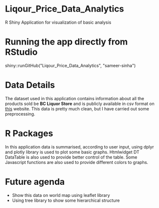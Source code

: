# Liqour_Price_Data_Analytics
R Shiny Application for visualization of basic analysis

# Running the app directly from RStudio   
shiny::runGitHub("Liqour_Price_Data_Analytics", "sameer-sinha")

# Data Details
The dataset used in this application contains information about all the products sold be **BC Liquor Store** and is publicly available in csv format on [this](https://www.opendatabc.ca/dataset/bc-liquor-store-product-price-list-current-prices) website. This data is pretty much clean, but I have carried out some preprocessing.

# R Packages
In this application data is summarised, according to user input, using dplyr and plotly library is used to plot some basic graphs. Htmlwidget DT DataTable is also used to provide better control of the table. Some Javascript functions are also used to provide different colors to graphs.

# Future agenda 
* Show this data on world map using leaflet library
* Using tree library to show some hierarchical structure
